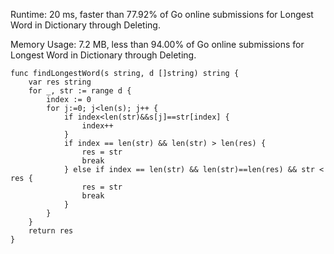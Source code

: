 Runtime: 20 ms, faster than 77.92% of Go online submissions for Longest Word in Dictionary through Deleting.

Memory Usage: 7.2 MB, less than 94.00% of Go online submissions for Longest Word in Dictionary through Deleting.

```
func findLongestWord(s string, d []string) string {
    var res string
    for _, str := range d {
        index := 0
        for j:=0; j<len(s); j++ {
            if index<len(str)&&s[j]==str[index] {
                index++
            }
            if index == len(str) && len(str) > len(res) {
                res = str
                break
            } else if index == len(str) && len(str)==len(res) && str < res {
                res = str
                break
            }
        }
    }
    return res
}
```
